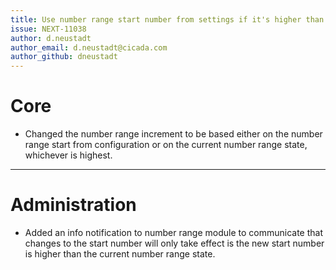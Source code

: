```yaml
---
title: Use number range start number from settings if it's higher than the current number range state
issue: NEXT-11038
author: d.neustadt
author_email: d.neustadt@cicada.com 
author_github: dneustadt
---
```

# Core
* Changed the number range increment to be based either on the number range start from configuration or on the current number range state, whichever is highest.
___
# Administration
* Added an info notification to number range module to communicate that changes to the start number will only take effect is the new start number is higher than the current number range state.
